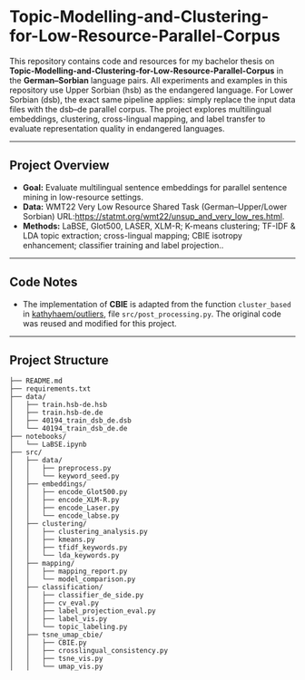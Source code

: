 # Topic-Modelling-and-Clustering-for-Low-Resource-Parallel-Corpus

This repository contains code and resources for my bachelor thesis on **Topic-Modelling-and-Clustering-for-Low-Resource-Parallel-Corpus** in the **German–Sorbian** language pairs.
All experiments and examples in this repository use Upper Sorbian (hsb) as the endangered language.
For Lower Sorbian (dsb), the exact same pipeline applies: simply replace the input data files with the dsb–de parallel corpus.
The project explores multilingual embeddings, clustering, cross-lingual mapping, and label transfer to evaluate representation quality in endangered languages.

---

## Project Overview
- **Goal:** Evaluate multilingual sentence embeddings for parallel sentence mining in low-resource settings.  
- **Data:** WMT22 Very Low Resource Shared Task (German–Upper/Lower Sorbian) URL:https://statmt.org/wmt22/unsup_and_very_low_res.html.  
- **Methods:** LaBSE, Glot500, LASER, XLM-R; K-means clustering; TF-IDF & LDA topic extraction; cross-lingual mapping; CBIE isotropy enhancement; classifier training and label projection..  

---
## Code Notes
- The implementation of **CBIE** is adapted from the function `cluster_based` in  [kathyhaem/outliers](https://github.com/kathyhaem/outliers), file `src/post_processing.py`. The original code was reused and modified for this project.

---
## Project Structure

```
├── README.md
├── requirements.txt
├── data/
│   ├── train.hsb-de.hsb
│   ├── train.hsb-de.de
│   ├── 40194_train_dsb_de.dsb
│   └── 40194_train_dsb_de.de
├── notebooks/
│   └── LaBSE.ipynb
├── src/
│   ├── data/
│   │   ├── preprocess.py
│   │   └── keyword_seed.py
│   ├── embeddings/
│   │   ├── encode_Glot500.py
│   │   ├── encode_XLM-R.py
│   │   ├── encode_Laser.py
│   │   └── encode_labse.py
│   ├── clustering/
│   │   ├── clustering_analysis.py
│   │   ├── kmeans.py
│   │   ├── tfidf_keywords.py
│   │   └── lda_keywords.py
│   ├── mapping/
│   │   ├── mapping_report.py
│   │   └── model_comparison.py
│   ├── classification/
│   │   ├── classifier_de_side.py
│   │   ├── cv_eval.py
│   │   ├── label_projection_eval.py
│   │   ├── label_vis.py
│   │   └── topic_labeling.py
│   ├── tsne_umap_cbie/
│   │   ├── CBIE.py
│   │   ├── crosslingual_consistency.py
│   │   ├── tsne_vis.py
│   │   └── umap_vis.py
```
